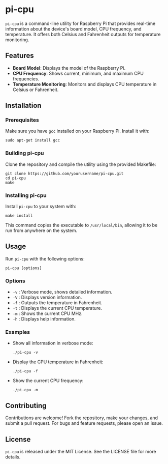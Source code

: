 
# pi-cpu

`pi-cpu` is a command-line utility for Raspberry Pi that provides real-time information about the device's board model, CPU frequency, and temperature. It offers both Celsius and Fahrenheit outputs for temperature monitoring.

## Features

- **Board Model**: Displays the model of the Raspberry Pi.
- **CPU Frequency**: Shows current, minimum, and maximum CPU frequencies.
- **Temperature Monitoring**: Monitors and displays CPU temperature in Celsius or Fahrenheit.

## Installation

### Prerequisites

Make sure you have `gcc` installed on your Raspberry Pi. Install it with:

```
sudo apt-get install gcc
```

### Building pi-cpu

Clone the repository and compile the utility using the provided Makefile:

```
git clone https://github.com/yourusername/pi-cpu.git
cd pi-cpu
make
```

### Installing pi-cpu

Install `pi-cpu` to your system with:

```
make install
```

This command copies the executable to `/usr/local/bin`, allowing it to be run from anywhere on the system.

## Usage

Run `pi-cpu` with the following options:

```
pi-cpu [options]
```

### Options

- `-v` : Verbose mode, shows detailed information.
- `-V` : Displays version information.
- `-f` : Outputs the temperature in Fahrenheit.
- `-t` : Displays the current CPU temperature.
- `-m` : Shows the current CPU MHz.
- `-h` : Displays help information.

### Examples

- Show all information in verbose mode:
  ```
  ./pi-cpu -v
  ```
- Display the CPU temperature in Fahrenheit:
  ```
  ./pi-cpu -f
  ```
- Show the current CPU frequency:
  ```
  ./pi-cpu -m
  ```

## Contributing

Contributions are welcome! Fork the repository, make your changes, and submit a pull request. For bugs and feature requests, please open an issue.

## License

`pi-cpu` is released under the MIT License. See the LICENSE file for more details.
